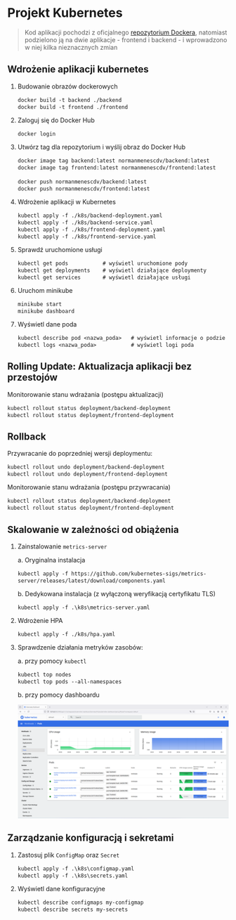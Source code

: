 # Projekt Kubernetes

> Kod aplikacji pochodzi z oficjalnego [repozytorium Dockera](https://github.com/docker/getting-started-app), natomiast podzielono ją na dwie aplikacje - frontend i backend - i wprowadzono w niej kilka nieznacznych zmian

## Wdrożenie aplikacji kubernetes

1. Budowanie obrazów dockerowych

   ```
   docker build -t backend ./backend
   docker build -t frontend ./frontend
   ```

2. Zaloguj się do Docker Hub

   ```
   docker login
   ```

3. Utwórz tag dla repozytorium i wyślij obraz do Docker Hub

   ```
   docker image tag backend:latest normanmenescdv/backend:latest
   docker image tag frontend:latest normanmenescdv/frontend:latest

   docker push normanmenescdv/backend:latest
   docker push normanmenescdv/frontend:latest
   ```

4. Wdrożenie aplikacji w Kubernetes

   ```
   kubectl apply -f ./k8s/backend-deployment.yaml
   kubectl apply -f ./k8s/backend-service.yaml
   kubectl apply -f ./k8s/frontend-deployment.yaml
   kubectl apply -f ./k8s/frontend-service.yaml
   ```

5. Sprawdź uruchomione usługi

   ```
   kubectl get pods           # wyświetl uruchomione pody
   kubectl get deployments    # wyświetl działające deploymenty
   kubectl get services       # wyświetl działające usługi
   ```

6. Uruchom minikube

   ```
   minikube start
   minikube dashboard
   ```

7. Wyświetl dane poda

   ```
   kubectl describe pod <nazwa_poda>   # wyświetl informacje o podzie
   kubectl logs <nazwa_poda>           # wyświetl logi poda
   ```

## Rolling Update: Aktualizacja aplikacji bez przestojów

Monitorowanie stanu wdrażania (postępu aktualizacji)

```
kubectl rollout status deployment/backend-deployment
kubectl rollout status deployment/frontend-deployment
```

## Rollback

Przywracanie do poprzedniej wersji deploymentu:

```
kubectl rollout undo deployment/backend-deployment
kubectl rollout undo deployment/frontend-deployment
```

Monitorowanie stanu wdrażania (postępu przywracania)

```
kubectl rollout status deployment/backend-deployment
kubectl rollout status deployment/frontend-deployment
```

## Skalowanie w zależności od obiążenia

1. Zainstalowanie `metrics-server`

   a. Oryginalna instalacja

   ```
   kubectl apply -f https://github.com/kubernetes-sigs/metrics-server/releases/latest/download/components.yaml
   ```

   b. Dedykowana instalacja (z wyłączoną weryfikacją certyfikatu TLS)

   ```
   kubectl apply -f .\k8s\metrics-server.yaml
   ```

2. Wdrożenie HPA

   ```
   kubectl apply -f ./k8s/hpa.yaml
   ```

3. Sprawdzenie działania metryków zasobów:

   a. przy pomocy `kubectl`

   ```
   kubectl top nodes
   kubectl top pods --all-namespaces
   ```

   b. przy pomocy dashboardu

   ![Metryki zasobów](img/metryki-zasobow.png)

## Zarządzanie konfiguracją i sekretami

1. Zastosuj plik `ConfigMap` oraz `Secret`

   ```
   kubectl apply -f .\k8s\configmap.yaml
   kubectl apply -f .\k8s\secrets.yaml
   ```

2. Wyświetl dane konfiguracyjne

   ```
   kubectl describe configmaps my-configmap
   kubectl describe secrets my-secrets
   ```

